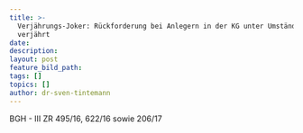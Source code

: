 ```yaml
---
title: >-
  Verjährungs-Joker: Rückforderung bei Anlegern in der KG unter Umständen
  verjährt
date:
description:
layout: post
feature_bild_path:
tags: []
topics: []
author: dr-sven-tintemann
---
```


BGH - III ZR 495/16, 622/16 sowie 206/17